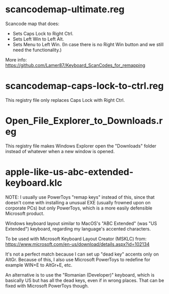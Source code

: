 # scancodemap-ultimate.reg

Scancode map that does:

- Sets Caps Lock to Right Ctrl.
- Sets Left Win to Left Alt.
- Sets Menu to Left Win. (In case there is no Right Win button and we still need the functionality.)

More info: <https://github.com/Lamer87/Keyboard_ScanCodes_for_remapping>

# scancodemap-caps-lock-to-ctrl.reg

This registry file only replaces Caps Lock with Right Ctrl.

# Open_File_Explorer_to_Downloads.reg

This registry file makes Windows Explorer open the "Downloads" folder instead
of whatever when a new window is opened.

# apple-like-us-abc-extended-keyboard.klc

NOTE: I usually use PowerToys "remap keys" instead of this, since that doesn't
come with installing a unusual EXE (usually frowned upon on corporate PCs) but
only PowerToys, which is a more easily defensible Microsoft product.

Windows keyboard layout similar to MacOS's "ABC Extended" (was "US Extended")
keyboard, regarding my language's accented characters.

To be used with Microsoft Keyboard Layout Creator (MSKLC) from:
https://www.microsoft.com/en-us/download/details.aspx?id=102134

It's not a perfect match because I can set up "dead key" accents only on AltGr.
Because of this, I also use Microsoft PowerToys to redefine for example WIN+E
to AltGr+E, etc.

An alternative is to use the "Romanian (Developer)" keyboard, which is
basically US but has all the dead keys, even if in wrong places. That can be
fixed with Microsoft PowerToys though.
